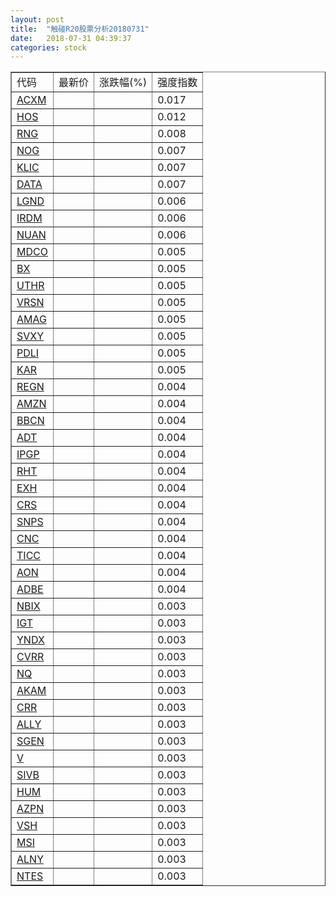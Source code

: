 ```yaml
---
layout: post
title:  "触碰R20股票分析20180731"
date:   2018-07-31 04:39:37
categories: stock
---
```

<script type="text/javascript">
var stockList = []
stockList.push('gb_acxm');
stockList.push('gb_hos');
stockList.push('gb_rng');
stockList.push('gb_nog');
stockList.push('gb_klic');
stockList.push('gb_data');
stockList.push('gb_lgnd');
stockList.push('gb_irdm');
stockList.push('gb_nuan');
stockList.push('gb_mdco');
stockList.push('gb_bx');
stockList.push('gb_uthr');
stockList.push('gb_vrsn');
stockList.push('gb_amag');
stockList.push('gb_svxy');
stockList.push('gb_pdli');
stockList.push('gb_kar');
stockList.push('gb_regn');
stockList.push('gb_amzn');
stockList.push('gb_bbcn');
stockList.push('gb_adt');
stockList.push('gb_ipgp');
stockList.push('gb_rht');
stockList.push('gb_exh');
stockList.push('gb_crs');
stockList.push('gb_snps');
stockList.push('gb_cnc');
stockList.push('gb_ticc');
stockList.push('gb_aon');
stockList.push('gb_adbe');
stockList.push('gb_nbix');
stockList.push('gb_igt');
stockList.push('gb_yndx');
stockList.push('gb_cvrr');
stockList.push('gb_nq');
stockList.push('gb_akam');
stockList.push('gb_crr');
stockList.push('gb_ally');
stockList.push('gb_sgen');
stockList.push('gb_v');
stockList.push('gb_sivb');
stockList.push('gb_hum');
stockList.push('gb_azpn');
stockList.push('gb_vsh');
stockList.push('gb_msi');
stockList.push('gb_alny');
stockList.push('gb_ntes');
</script>

<table border="1">
 <tr>
 <td>代码</td>
  <td>最新价</td>
  <td>涨跌幅(%)</td>
 <td>强度指数</td>
</tr>
  <tr id="acxm"><td><a href="http://stock.finance.sina.com.cn/usstock/quotes/ACXM.html" target="_blank">ACXM</a></td><td></td><td></td><td>0.017</td></tr>
  <tr id="hos"><td><a href="http://stock.finance.sina.com.cn/usstock/quotes/HOS.html" target="_blank">HOS</a></td><td></td><td></td><td>0.012</td></tr>
  <tr id="rng"><td><a href="http://stock.finance.sina.com.cn/usstock/quotes/RNG.html" target="_blank">RNG</a></td><td></td><td></td><td>0.008</td></tr>
  <tr id="nog"><td><a href="http://stock.finance.sina.com.cn/usstock/quotes/NOG.html" target="_blank">NOG</a></td><td></td><td></td><td>0.007</td></tr>
  <tr id="klic"><td><a href="http://stock.finance.sina.com.cn/usstock/quotes/KLIC.html" target="_blank">KLIC</a></td><td></td><td></td><td>0.007</td></tr>
  <tr id="data"><td><a href="http://stock.finance.sina.com.cn/usstock/quotes/DATA.html" target="_blank">DATA</a></td><td></td><td></td><td>0.007</td></tr>
  <tr id="lgnd"><td><a href="http://stock.finance.sina.com.cn/usstock/quotes/LGND.html" target="_blank">LGND</a></td><td></td><td></td><td>0.006</td></tr>
  <tr id="irdm"><td><a href="http://stock.finance.sina.com.cn/usstock/quotes/IRDM.html" target="_blank">IRDM</a></td><td></td><td></td><td>0.006</td></tr>
  <tr id="nuan"><td><a href="http://stock.finance.sina.com.cn/usstock/quotes/NUAN.html" target="_blank">NUAN</a></td><td></td><td></td><td>0.006</td></tr>
  <tr id="mdco"><td><a href="http://stock.finance.sina.com.cn/usstock/quotes/MDCO.html" target="_blank">MDCO</a></td><td></td><td></td><td>0.005</td></tr>
  <tr id="bx"><td><a href="http://stock.finance.sina.com.cn/usstock/quotes/BX.html" target="_blank">BX</a></td><td></td><td></td><td>0.005</td></tr>
  <tr id="uthr"><td><a href="http://stock.finance.sina.com.cn/usstock/quotes/UTHR.html" target="_blank">UTHR</a></td><td></td><td></td><td>0.005</td></tr>
  <tr id="vrsn"><td><a href="http://stock.finance.sina.com.cn/usstock/quotes/VRSN.html" target="_blank">VRSN</a></td><td></td><td></td><td>0.005</td></tr>
  <tr id="amag"><td><a href="http://stock.finance.sina.com.cn/usstock/quotes/AMAG.html" target="_blank">AMAG</a></td><td></td><td></td><td>0.005</td></tr>
  <tr id="svxy"><td><a href="http://stock.finance.sina.com.cn/usstock/quotes/SVXY.html" target="_blank">SVXY</a></td><td></td><td></td><td>0.005</td></tr>
  <tr id="pdli"><td><a href="http://stock.finance.sina.com.cn/usstock/quotes/PDLI.html" target="_blank">PDLI</a></td><td></td><td></td><td>0.005</td></tr>
  <tr id="kar"><td><a href="http://stock.finance.sina.com.cn/usstock/quotes/KAR.html" target="_blank">KAR</a></td><td></td><td></td><td>0.005</td></tr>
  <tr id="regn"><td><a href="http://stock.finance.sina.com.cn/usstock/quotes/REGN.html" target="_blank">REGN</a></td><td></td><td></td><td>0.004</td></tr>
  <tr id="amzn"><td><a href="http://stock.finance.sina.com.cn/usstock/quotes/AMZN.html" target="_blank">AMZN</a></td><td></td><td></td><td>0.004</td></tr>
  <tr id="bbcn"><td><a href="http://stock.finance.sina.com.cn/usstock/quotes/BBCN.html" target="_blank">BBCN</a></td><td></td><td></td><td>0.004</td></tr>
  <tr id="adt"><td><a href="http://stock.finance.sina.com.cn/usstock/quotes/ADT.html" target="_blank">ADT</a></td><td></td><td></td><td>0.004</td></tr>
  <tr id="ipgp"><td><a href="http://stock.finance.sina.com.cn/usstock/quotes/IPGP.html" target="_blank">IPGP</a></td><td></td><td></td><td>0.004</td></tr>
  <tr id="rht"><td><a href="http://stock.finance.sina.com.cn/usstock/quotes/RHT.html" target="_blank">RHT</a></td><td></td><td></td><td>0.004</td></tr>
  <tr id="exh"><td><a href="http://stock.finance.sina.com.cn/usstock/quotes/EXH.html" target="_blank">EXH</a></td><td></td><td></td><td>0.004</td></tr>
  <tr id="crs"><td><a href="http://stock.finance.sina.com.cn/usstock/quotes/CRS.html" target="_blank">CRS</a></td><td></td><td></td><td>0.004</td></tr>
  <tr id="snps"><td><a href="http://stock.finance.sina.com.cn/usstock/quotes/SNPS.html" target="_blank">SNPS</a></td><td></td><td></td><td>0.004</td></tr>
  <tr id="cnc"><td><a href="http://stock.finance.sina.com.cn/usstock/quotes/CNC.html" target="_blank">CNC</a></td><td></td><td></td><td>0.004</td></tr>
  <tr id="ticc"><td><a href="http://stock.finance.sina.com.cn/usstock/quotes/TICC.html" target="_blank">TICC</a></td><td></td><td></td><td>0.004</td></tr>
  <tr id="aon"><td><a href="http://stock.finance.sina.com.cn/usstock/quotes/AON.html" target="_blank">AON</a></td><td></td><td></td><td>0.004</td></tr>
  <tr id="adbe"><td><a href="http://stock.finance.sina.com.cn/usstock/quotes/ADBE.html" target="_blank">ADBE</a></td><td></td><td></td><td>0.004</td></tr>
  <tr id="nbix"><td><a href="http://stock.finance.sina.com.cn/usstock/quotes/NBIX.html" target="_blank">NBIX</a></td><td></td><td></td><td>0.003</td></tr>
  <tr id="igt"><td><a href="http://stock.finance.sina.com.cn/usstock/quotes/IGT.html" target="_blank">IGT</a></td><td></td><td></td><td>0.003</td></tr>
  <tr id="yndx"><td><a href="http://stock.finance.sina.com.cn/usstock/quotes/YNDX.html" target="_blank">YNDX</a></td><td></td><td></td><td>0.003</td></tr>
  <tr id="cvrr"><td><a href="http://stock.finance.sina.com.cn/usstock/quotes/CVRR.html" target="_blank">CVRR</a></td><td></td><td></td><td>0.003</td></tr>
  <tr id="nq"><td><a href="http://stock.finance.sina.com.cn/usstock/quotes/NQ.html" target="_blank">NQ</a></td><td></td><td></td><td>0.003</td></tr>
  <tr id="akam"><td><a href="http://stock.finance.sina.com.cn/usstock/quotes/AKAM.html" target="_blank">AKAM</a></td><td></td><td></td><td>0.003</td></tr>
  <tr id="crr"><td><a href="http://stock.finance.sina.com.cn/usstock/quotes/CRR.html" target="_blank">CRR</a></td><td></td><td></td><td>0.003</td></tr>
  <tr id="ally"><td><a href="http://stock.finance.sina.com.cn/usstock/quotes/ALLY.html" target="_blank">ALLY</a></td><td></td><td></td><td>0.003</td></tr>
  <tr id="sgen"><td><a href="http://stock.finance.sina.com.cn/usstock/quotes/SGEN.html" target="_blank">SGEN</a></td><td></td><td></td><td>0.003</td></tr>
  <tr id="v"><td><a href="http://stock.finance.sina.com.cn/usstock/quotes/V.html" target="_blank">V</a></td><td></td><td></td><td>0.003</td></tr>
  <tr id="sivb"><td><a href="http://stock.finance.sina.com.cn/usstock/quotes/SIVB.html" target="_blank">SIVB</a></td><td></td><td></td><td>0.003</td></tr>
  <tr id="hum"><td><a href="http://stock.finance.sina.com.cn/usstock/quotes/HUM.html" target="_blank">HUM</a></td><td></td><td></td><td>0.003</td></tr>
  <tr id="azpn"><td><a href="http://stock.finance.sina.com.cn/usstock/quotes/AZPN.html" target="_blank">AZPN</a></td><td></td><td></td><td>0.003</td></tr>
  <tr id="vsh"><td><a href="http://stock.finance.sina.com.cn/usstock/quotes/VSH.html" target="_blank">VSH</a></td><td></td><td></td><td>0.003</td></tr>
  <tr id="msi"><td><a href="http://stock.finance.sina.com.cn/usstock/quotes/MSI.html" target="_blank">MSI</a></td><td></td><td></td><td>0.003</td></tr>
  <tr id="alny"><td><a href="http://stock.finance.sina.com.cn/usstock/quotes/ALNY.html" target="_blank">ALNY</a></td><td></td><td></td><td>0.003</td></tr>
  <tr id="ntes"><td><a href="http://stock.finance.sina.com.cn/usstock/quotes/NTES.html" target="_blank">NTES</a></td><td></td><td></td><td>0.003</td></tr>
</table>
